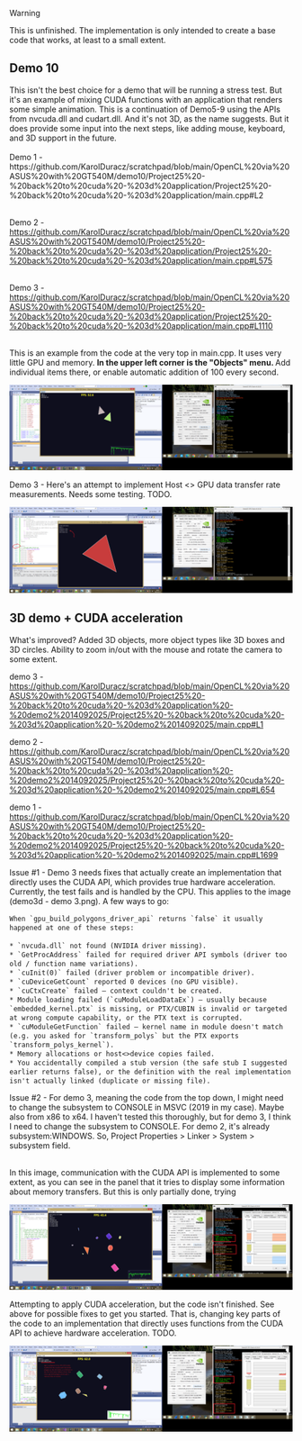 > [!WARNING]  
> This is unfinished. The implementation is only intended to create a base code that works, at least to a small extent.



<h2>Demo 10</h2>
This isn't the best choice for a demo that will be running a stress test. But it's an example of mixing CUDA functions with an application that renders some simple animation. This is a continuation of Demo5-9 using the APIs from nvcuda.dll and cudart.dll. And it's not 3D, as the name suggests. But it does provide some input into the next steps, like adding mouse, keyboard, and 3D support in the future.
<br /><br />
Demo 1 - https://github.com/KarolDuracz/scratchpad/blob/main/OpenCL%20via%20ASUS%20with%20GT540M/demo10/Project25%20-%20back%20to%20cuda%20-%203d%20application/Project25%20-%20back%20to%20cuda%20-%203d%20application/main.cpp#L2 <br /><br />

Demo 2 - https://github.com/KarolDuracz/scratchpad/blob/main/OpenCL%20via%20ASUS%20with%20GT540M/demo10/Project25%20-%20back%20to%20cuda%20-%203d%20application/Project25%20-%20back%20to%20cuda%20-%203d%20application/main.cpp#L575<br /><br />

Demo 3 - https://github.com/KarolDuracz/scratchpad/blob/main/OpenCL%20via%20ASUS%20with%20GT540M/demo10/Project25%20-%20back%20to%20cuda%20-%203d%20application/Project25%20-%20back%20to%20cuda%20-%203d%20application/main.cpp#L1110<br /><br />

This is an example from the code at the very top in main.cpp. It uses very little GPU and memory. <b>In the upper left corner is the "Objects" menu. </b> Add individual items there, or enable automatic addition of 100 every second.

![dump](https://github.com/KarolDuracz/scratchpad/blob/main/OpenCL%20via%20ASUS%20with%20GT540M/demo10/demo10.png?raw=true)

Demo 3 - Here's an attempt to implement Host <> GPU data transfer rate measurements. Needs some testing. TODO.

![dumpp](https://github.com/KarolDuracz/scratchpad/blob/main/OpenCL%20via%20ASUS%20with%20GT540M/demo10/demo10%20-%20example%203.png?raw=true)

<h2>3D demo + CUDA acceleration</h2>

What's improved? Added 3D objects, more object types like 3D boxes and 3D circles. Ability to zoom in/out with the mouse and rotate the camera to some extent.

demo 3 - https://github.com/KarolDuracz/scratchpad/blob/main/OpenCL%20via%20ASUS%20with%20GT540M/demo10/Project25%20-%20back%20to%20cuda%20-%203d%20application%20-%20demo2%2014092025/Project25%20-%20back%20to%20cuda%20-%203d%20application%20-%20demo2%2014092025/main.cpp#L1

demo 2 - https://github.com/KarolDuracz/scratchpad/blob/main/OpenCL%20via%20ASUS%20with%20GT540M/demo10/Project25%20-%20back%20to%20cuda%20-%203d%20application%20-%20demo2%2014092025/Project25%20-%20back%20to%20cuda%20-%203d%20application%20-%20demo2%2014092025/main.cpp#L654

demo 1 - https://github.com/KarolDuracz/scratchpad/blob/main/OpenCL%20via%20ASUS%20with%20GT540M/demo10/Project25%20-%20back%20to%20cuda%20-%203d%20application%20-%20demo2%2014092025/Project25%20-%20back%20to%20cuda%20-%203d%20application%20-%20demo2%2014092025/main.cpp#L1699

Issue #1 - Demo 3 needs fixes that actually create an implementation that directly uses the CUDA API, which provides true hardware acceleration. Currently, the test fails and is handled by the CPU. This applies to the image (demo3d - demo 3.png). A few ways to go:

```
When `gpu_build_polygons_driver_api` returns `false` it usually happened at one of these steps:

* `nvcuda.dll` not found (NVIDIA driver missing).
* `GetProcAddress` failed for required driver API symbols (driver too old / function name variations).
* `cuInit(0)` failed (driver problem or incompatible driver).
* `cuDeviceGetCount` reported 0 devices (no GPU visible).
* `cuCtxCreate` failed — context couldn't be created.
* Module loading failed (`cuModuleLoadDataEx`) — usually because `embedded_kernel.ptx` is missing, or PTX/CUBIN is invalid or targeted at wrong compute capability, or the PTX text is corrupted.
* `cuModuleGetFunction` failed — kernel name in module doesn't match (e.g. you asked for `transform_polys` but the PTX exports `transform_polys_kernel`).
* Memory allocations or host<>device copies failed.
* You accidentally compiled a stub version (the safe stub I suggested earlier returns false), or the definition with the real implementation isn't actually linked (duplicate or missing file).
```

Issue #2 - For demo 3, meaning the code from the top down, I might need to change the subsystem to CONSOLE in MSVC (2019 in my case). Maybe also from x86 to x64. I haven't tested this thoroughly, but for demo 3, I think I need to change the subsystem to CONSOLE. For demo 2, it's already subsystem:WINDOWS. So, Project Properties > Linker > System > subsystem field.
<br /><br />

In this image, communication with the CUDA API is implemented to some extent, as you can see in the panel that it tries to display some information about memory transfers. But this is only partially done, trying

![dump](https://github.com/KarolDuracz/scratchpad/blob/main/OpenCL%20via%20ASUS%20with%20GT540M/demo10/demo3d%20-%20demo%202.png?raw=true)

Attempting to apply CUDA acceleration, but the code isn't finished. See above for possible fixes to get you started. That is, changing key parts of the code to an implementation that directly uses functions from the CUDA API to achieve hardware acceleration. TODO. 

![dump](https://github.com/KarolDuracz/scratchpad/blob/main/OpenCL%20via%20ASUS%20with%20GT540M/demo10/demo3d%20-%20demo%203.png?raw=true)

